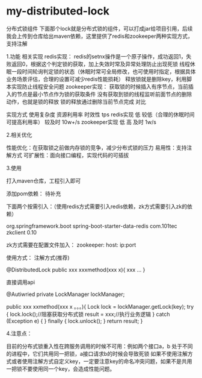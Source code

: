 # my-distributed-lock
分布式锁组件
下面那个lock就是分布式锁的组件，可以打成jar给项目引用，后续我会上传到仓库给出maven依赖，这里提供了redis和zookeeper两种实现方式，支持注解

1.功能
相关实现
redis实现：
redis的setnx操作是一个原子操作，成功返回1，失败返回0，根据这个判定锁的获取，加上失效时常及异常处理防止出现死锁
线程休眠一段时间轮询判定锁的状态（休眠时常可全局修改，也可使用时指定，根据具体业务场景评估，合理的设置可减少redis性能损耗）
释放锁就是删除key，利用脚本实现防止线程安全问题
zookeeper实现：
获取锁的时候插入有序节点，当前插入的节点是最小节点作为锁的获取条件
没有获取到锁的线程监听前面节点的删除动作，也就是锁的释放
锁的释放通过删除当前节点完成
对比

实现方式	使用复杂度	资源利用率	时效性	tps
redis实现	低	较低（合理的休眠时间可提高利用率）	较及时	10w+/s
zookeeper实现	低	高	及时	1w/s


2.相关优化

性能优化：在获取锁之前做内存锁的竞争，减少分布式锁的压力
易用性：支持注解方式
可扩展性：面向接口编程，实现代码的可插拔

3.使用

打入maven仓库，工程引入即可

添加pom依赖：
待补充


下面两个按需引入：（使用redis方式需要引入redis依赖，zk方式需要引入zk的依赖）

<dependency>
    <groupId>org.springframework.boot</groupId>
    <artifactId>spring-boot-starter-data-redis</artifactId>
</dependency>

<dependency>
    <groupId>com.101tec</groupId>
    <artifactId>zkclient</artifactId>
    <version>0.10</version>
</dependency>

zk方式需要在配置文件加入：
zookeeper:
  host: ip:port


使用方式：
注解方式(推荐)

@DistributedLock
public xxx xxxmethod(xxx x){
	xxx
	...
}



直接调用api

@Autiwried
private LockManager lockManager;

public xxx xxmethod(xxx x 。。。){
	Lock lock = lockManager.getLock(key);
	try {
    	lock.lock();//阻塞获取分布式锁
    	result = xxx;//执行业务逻辑
	} catch (Exception e) {
	} finally {
    	lock.unlock();
	}
	return result;
}




4.注意点：

目前的分布式锁重入性在跨服务调用的时候不可用：例如两个接口a，b 处于不同的进程中，它们共用同一把锁，a接口请求b的时候会导致死锁
如果不使用注解方式或者使用注解方式自定义key，一定要注意key的命名冲突问题，如果不是共用一把锁不要使用同一个key，会造成性能问题。

